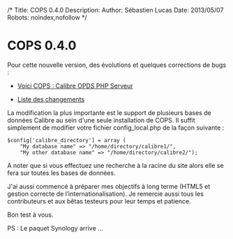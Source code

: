 /*
Title: COPS 0.4.0
Description: 
Author: Sébastien Lucas
Date: 2013/05/07
Robots: noindex,nofollow
*/
# COPS 0.4.0

Pour cette nouvelle version, des évolutions et quelques corrections de bugs :

*	[Voici COPS : Calibre OPDS PHP Serveur](fr/oss/calibre-opds-php-server)

*	[Liste des changements](fr/oss/calibre-opds-php-server-changelog)

La modification la plus importante est le support de plusieurs bases de données Calibre au sein d'une seule installation de COPS. Il suffit simplement de modifier votre fichier config_local.php de la façon suivante : 

	
	$config['calibre_directory'] = array (
	    "My database name" => "/home/directory/calibre1/", 
	    "My other database name" => "/home/directory/calibre2/");


A noter que si vous effectuez une recherche à la racine du site alors elle se fera sur toutes les bases de données.

J'ai aussi commencé à préparer mes objectifs à long terme (HTML5 et gestion correcte de l’internationalisation). Je remercie aussi tous les contributeurs et aux bêtas testeurs pour leur temps et patience.

Bon test à vous.

PS : Le paquet Synology arrive ...
